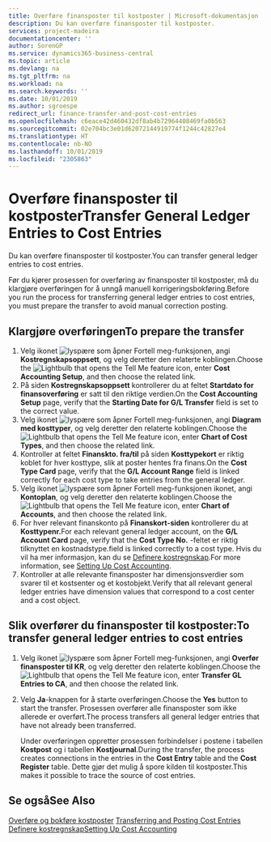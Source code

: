 ```yaml
---
title: Overføre finansposter til kostposter | Microsoft-dokumentasjon
description: Du kan overføre finansposter til kostposter.
services: project-madeira
documentationcenter: ''
author: SorenGP
ms.service: dynamics365-business-central
ms.topic: article
ms.devlang: na
ms.tgt_pltfrm: na
ms.workload: na
ms.search.keywords: ''
ms.date: 10/01/2019
ms.author: sgroespe
redirect_url: finance-transfer-and-post-cost-entries
ms.openlocfilehash: c6eace42d460432df8ab4b72964408469fa0b563
ms.sourcegitcommit: 02e704bc3e01d62072144919774f1244c42827e4
ms.translationtype: HT
ms.contentlocale: nb-NO
ms.lasthandoff: 10/01/2019
ms.locfileid: "2305863"
---
```

# <a name="transfer-general-ledger-entries-to-cost-entries"></a><span data-ttu-id="d96d6-103">Overføre finansposter til kostposter</span><span class="sxs-lookup"><span data-stu-id="d96d6-103">Transfer General Ledger Entries to Cost Entries</span></span>
<span data-ttu-id="d96d6-104">Du kan overføre finansposter til kostposter.</span><span class="sxs-lookup"><span data-stu-id="d96d6-104">You can transfer general ledger entries to cost entries.</span></span>  

<span data-ttu-id="d96d6-105">Før du kjører prosessen for overføring av finansposter til kostposter, må du klargjøre overføringen for å unngå manuell korrigeringsbokføring.</span><span class="sxs-lookup"><span data-stu-id="d96d6-105">Before you run the process for transferring general ledger entries to cost entries, you must prepare the transfer to avoid manual correction posting.</span></span>  

## <a name="to-prepare-the-transfer"></a><span data-ttu-id="d96d6-106">Klargjøre overføringen</span><span class="sxs-lookup"><span data-stu-id="d96d6-106">To prepare the transfer</span></span>  

1.  <span data-ttu-id="d96d6-107">Velg ikonet ![lyspære som åpner Fortell meg-funksjonen](media/ui-search/search_small.png "Fortell hva du vil gjøre"), angi **Kostregnskapsoppsett**, og velg deretter den relaterte koblingen.</span><span class="sxs-lookup"><span data-stu-id="d96d6-107">Choose the ![Lightbulb that opens the Tell Me feature](media/ui-search/search_small.png "Tell me what you want to do") icon, enter **Cost Accounting Setup**, and then choose the related link.</span></span>  
2.  <span data-ttu-id="d96d6-108">På siden **Kostregnskapsoppsett** kontrollerer du at feltet **Startdato for finansoverføring** er satt til den riktige verdien.</span><span class="sxs-lookup"><span data-stu-id="d96d6-108">On the **Cost Accounting Setup** page, verify that the **Starting Date for G/L Transfer** field is set to the correct value.</span></span>  
3.  <span data-ttu-id="d96d6-109">Velg ikonet ![lyspære som åpner Fortell meg-funksjonen](media/ui-search/search_small.png "Fortell hva du vil gjøre"), angi **Diagram med kosttyper**, og velg deretter den relaterte koblingen.</span><span class="sxs-lookup"><span data-stu-id="d96d6-109">Choose the ![Lightbulb that opens the Tell Me feature](media/ui-search/search_small.png "Tell me what you want to do") icon, enter **Chart of Cost Types**, and then choose the related link.</span></span>  
4.  <span data-ttu-id="d96d6-110">Kontroller at feltet **Finanskto. fra/til** på siden **Kosttypekort** er riktig koblet for hver kosttype, slik at poster hentes fra finans.</span><span class="sxs-lookup"><span data-stu-id="d96d6-110">On the **Cost Type Card** page, verify that the **G/L Account Range** field is linked correctly for each cost type to take entries from the general ledger.</span></span>  
5.  <span data-ttu-id="d96d6-111">Velg ikonet ![lyspære som åpner Fortell meg-funksjonen](media/ui-search/search_small.png "Fortell hva du vil gjøre") ikonet, angi **Kontoplan**, og velg deretter den relaterte koblingen.</span><span class="sxs-lookup"><span data-stu-id="d96d6-111">Choose the ![Lightbulb that opens the Tell Me feature](media/ui-search/search_small.png "Tell me what you want to do") icon, enter **Chart of Accounts**, and then choose the related link.</span></span>  
6.  <span data-ttu-id="d96d6-112">For hver relevant finanskonto på **Finanskort-siden** kontrollerer du at **Kosttypenr.**</span><span class="sxs-lookup"><span data-stu-id="d96d6-112">For each relevant general ledger account, on the **G/L Account Card** page, verify that the **Cost Type No.**</span></span> <span data-ttu-id="d96d6-113">-feltet er riktig tilknyttet en kostnadstype.</span><span class="sxs-lookup"><span data-stu-id="d96d6-113">field is linked correctly to a cost type.</span></span> <span data-ttu-id="d96d6-114">Hvis du vil ha mer informasjon, kan du se [Definere kostregnskap](finance-set-up-cost-accounting.md).</span><span class="sxs-lookup"><span data-stu-id="d96d6-114">For more information, see [Setting Up Cost Accounting](finance-set-up-cost-accounting.md).</span></span>  
7.  <span data-ttu-id="d96d6-115">Kontroller at alle relevante finansposter har dimensjonsverdier som svarer til et kostsenter og et kostobjekt.</span><span class="sxs-lookup"><span data-stu-id="d96d6-115">Verify that all relevant general ledger entries have dimension values that correspond to a cost center and a cost object.</span></span>  

## <a name="to-transfer-general-ledger-entries-to-cost-entries"></a><span data-ttu-id="d96d6-116">Slik overfører du finansposter til kostposter:</span><span class="sxs-lookup"><span data-stu-id="d96d6-116">To transfer general ledger entries to cost entries</span></span>  
1.  <span data-ttu-id="d96d6-117">Velg ikonet ![lyspære som åpner Fortell meg-funksjonen](media/ui-search/search_small.png "Fortell hva du vil gjøre"), angi **Overfør finansposter til KR**, og velg deretter den relaterte koblingen.</span><span class="sxs-lookup"><span data-stu-id="d96d6-117">Choose the ![Lightbulb that opens the Tell Me feature](media/ui-search/search_small.png "Tell me what you want to do") icon, enter **Transfer GL Entries to CA**, and then choose the related link.</span></span>  
2.  <span data-ttu-id="d96d6-118">Velg **Ja**-knappen for å starte overføringen.</span><span class="sxs-lookup"><span data-stu-id="d96d6-118">Choose the **Yes** button to start the transfer.</span></span> <span data-ttu-id="d96d6-119">Prosessen overfører alle finansposter som ikke allerede er overført.</span><span class="sxs-lookup"><span data-stu-id="d96d6-119">The process transfers all general ledger entries that have not already been transferred.</span></span>  

    <span data-ttu-id="d96d6-120">Under overføringen oppretter prosessen forbindelser i postene i tabellen **Kostpost** og i tabellen **Kostjournal**.</span><span class="sxs-lookup"><span data-stu-id="d96d6-120">During the transfer, the process creates connections in the entries in the **Cost Entry** table and the **Cost Register** table.</span></span> <span data-ttu-id="d96d6-121">Dette gjør det mulig å spore kilden til kostposter.</span><span class="sxs-lookup"><span data-stu-id="d96d6-121">This makes it possible to trace the source of cost entries.</span></span>  

## <a name="see-also"></a><span data-ttu-id="d96d6-122">Se også</span><span class="sxs-lookup"><span data-stu-id="d96d6-122">See Also</span></span>  
<span data-ttu-id="d96d6-123">[Overføre og bokføre kostposter](finance-transfer-and-post-cost-entries.md) </span><span class="sxs-lookup"><span data-stu-id="d96d6-123">[Transferring and Posting Cost Entries](finance-transfer-and-post-cost-entries.md) </span></span>  
[<span data-ttu-id="d96d6-124">Definere kostregnskap</span><span class="sxs-lookup"><span data-stu-id="d96d6-124">Setting Up Cost Accounting</span></span>](finance-set-up-cost-accounting.md)   
